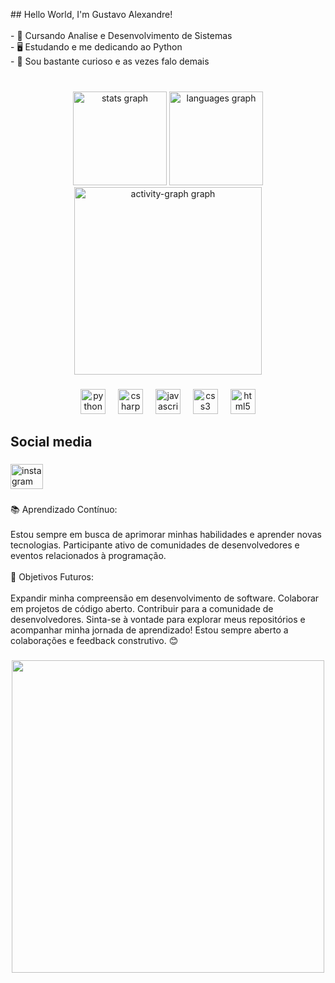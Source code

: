 <p align="left">## Hello World, I'm Gustavo Alexandre! <br><br>- 🔭 Cursando Analise e Desenvolvimento de Sistemas<br>- 🖥️ Estudando e me dedicando ao Python<br>- 💬 Sou bastante curioso e as vezes falo demais</p>

###

<br clear="both">

<div align="center">
  <img src="https://github-readme-stats.vercel.app/api?username=G-Alexandre&hide_title=false&hide_rank=false&show_icons=true&include_all_commits=true&count_private=true&disable_animations=false&theme=material-palenight&locale=pt-br&hide_border=false&order=1" height="150" alt="stats graph"  />
  <img src="https://github-readme-stats.vercel.app/api/top-langs?username=G-Alexandre&locale=pt-br&hide_title=false&layout=compact&card_width=320&langs_count=5&theme=material-palenight&hide_border=false&order=2" height="150" alt="languages graph"  />
  <img src="https://github-readme-activity-graph.vercel.app/graph?username=G-Alexandre&radius=16&theme=modern-lilac&area=true&order=5&hide_border=false&hide_title=false" height="300" alt="activity-graph graph"  />
</div>

###

<div align="center">
  <img src="https://cdn.jsdelivr.net/gh/devicons/devicon/icons/python/python-original.svg" height="40" alt="python logo"  />
  <img width="12" />
  <img src="https://cdn.jsdelivr.net/gh/devicons/devicon/icons/csharp/csharp-original.svg" height="40" alt="csharp logo"  />
  <img width="12" />
  <img src="https://cdn.jsdelivr.net/gh/devicons/devicon/icons/javascript/javascript-original.svg" height="40" alt="javascript logo"  />
  <img width="12" />
  <img src="https://cdn.jsdelivr.net/gh/devicons/devicon/icons/css3/css3-plain-wordmark.svg" height="40" alt="css3 logo"  />
  <img width="12" />
  <img src="https://cdn.jsdelivr.net/gh/devicons/devicon/icons/html5/html5-plain-wordmark.svg" height="40" alt="html5 logo"  />
</div>

###

<h2 align="left">Social media</h2>

###

<div align="left">
  <a href="https://www.instagram.com/gustavoalexandre___/" target="_blank">
    <img src="https://raw.githubusercontent.com/maurodesouza/profile-readme-generator/master/src/assets/icons/social/instagram/default.svg" width="52" height="40" alt="instagram logo"  />
  </a>
</div>

###

<p align="left">📚 Aprendizado Contínuo:<br><br>Estou sempre em busca de aprimorar minhas habilidades e aprender novas tecnologias. Participante ativo de comunidades de desenvolvedores e eventos relacionados à programação.<br><br>🎯 Objetivos Futuros:<br><br>Expandir minha compreensão em desenvolvimento de software. Colaborar em projetos de código aberto. Contribuir para a comunidade de desenvolvedores. Sinta-se à vontade para explorar meus repositórios e acompanhar minha jornada de aprendizado! Estou sempre aberto a colaborações e feedback construtivo. 😊</p>

###

<div align="center">
  <img height="500" src="https://camo.githubusercontent.com/9c5675eefac22bbd54a134281472bb8e8843f95ee4da6f8c8c172776cda4537f/68747470733a2f2f692e70696e696d672e636f6d2f6f726967696e616c732f66312f65642f61342f66316564613437363864663864383133356337373937373266323833336538382e676966"  />
</div>

###
